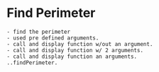 # Find Perimeter
	- find the perimeter
	- used pre defined arguments.
	- call and display function w/out an argument.
	- call and display function w/ 2 arguments.
	- call and display function an arguments.
	..findPerimeter.
